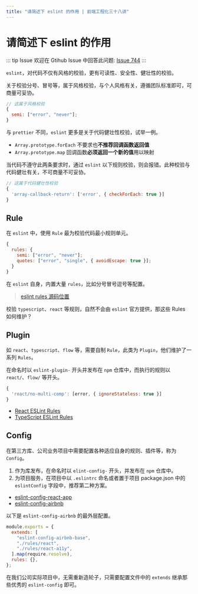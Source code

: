 ```yaml
---
title: "请简述下 eslint 的作用 | 前端工程化三十八讲"
---
```


# 请简述下 eslint 的作用

::: tip Issue
欢迎在 Gtihub Issue 中回答此问题: [Issue 744](https://github.com/shfshanyue/Daily-Question/issues/744)
:::

`eslint`，对代码不仅有风格的校验，更有可读性、安全性、健壮性的校验。

关于校验分号、冒号等，属于风格校验，与个人风格有关，遵循团队标准即可，可商量可妥协。

```js
// 这属于风格校验
{
  semi: ["error", "never"];
}
```

与 `prettier` 不同，`eslint` 更多是关于代码健壮性校验，试举一例。

- `Array.prototype.forEach` 不要求也**不推荐回调函数返回值**
- `Array.prototype.map` 回调函数**必须返回一个新的值**用以映射

当代码不遵守此两条要求时，通过 `eslint` 以下规则校验，则会报错。此种校验与代码健壮有关，不可商量不可妥协。

```js
// 这属于代码健壮性校验
{
  'array-callback-return': ['error', { checkForEach: true }]
}
```

## Rule

在 `eslint` 中，使用 `Rule` 最为校验代码最小规则单元。

```js
{
  rules: {
    semi: ["error", "never"];
    quotes: ["error", "single", { avoidEscape: true }];
  }
}
```

在 `eslint` 自身，内置大量 `rules`，比如分号冒号逗号等配置。

> [eslint rules 源码位置](https://github.com/eslint/eslint/tree/main/lib/rules)

校验 `typescript`、`react` 等规则，自然不会由 `eslint` 官方提供，那这些 Rules 如何维护？

## Plugin

如 `react`、`typescript`、`flow` 等，需要自制 `Rule`，此类为 `Plugin`，他们维护了一系列 `Rules`。

在命名时以 `eslint-plugin-` 开头并发布在 `npm` 仓库中，而执行的规则以 `react/`、`flow/` 等开头。

```js
{
  'react/no-multi-comp': [error, { ignoreStateless: true }]
}
```

- [React ESLint Rules](https://www.npmjs.com/package/eslint-plugin-react)
- [TypeScript ESLint Rules](https://github.com/typescript-eslint/typescript-eslint/tree/master/packages/eslint-plugin/src/rules)

## Config

在第三方库、公司业务项目中需要配置各种适应自身的规则、插件等，称为 `Config`。

1. 作为库发布，在命名时以 `elint-config-` 开头，并发布在 `npm` 仓库中。
1. 为项目服务，在项目中以 `.eslintrc` 命名或者置于项目 package.json 中的 `eslintConfig` 字段中，推荐第二种方案。

- [eslint-config-react-app](https://github.com/facebook/create-react-app/tree/main/packages/eslint-config-react-app)
- [eslint-config-airbnb](https://github.com/airbnb/javascript/tree/master/packages/eslint-config-airbnb)

以下是 `eslint-config-airbnb` 的最外层配置。

```js
module.exports = {
  extends: [
    "eslint-config-airbnb-base",
    "./rules/react",
    "./rules/react-a11y",
  ].map(require.resolve),
  rules: {},
};
```

在我们公司实际项目中，无需重新造轮子，只需要配置文件中的 `extends` 继承那些优秀的 `eslint-config` 即可。
